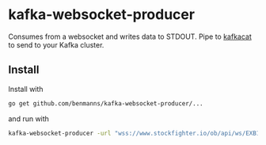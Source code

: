 # kafka-websocket-producer
Consumes from a websocket and writes data to STDOUT. Pipe to [kafkacat](https://github.com/edenhill/kafkacat) to send to your Kafka cluster.

## Install

Install with

```sh
go get github.com/benmanns/kafka-websocket-producer/...
```

and run with

```sh
kafka-websocket-producer -url "wss://www.stockfighter.io/ob/api/ws/EXB123456/venues/TESTEX/tickertape"
```
